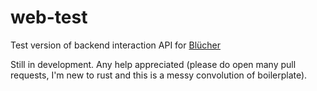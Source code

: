 # web-test

Test version of backend interaction API for [Blücher](https://blucher.panzer-chan.repl.co)

Still in development. Any help appreciated (please do open many pull requests, I'm new to rust and this is a messy convolution of boilerplate).
